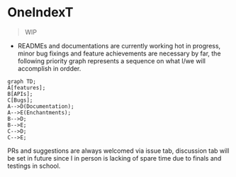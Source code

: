 # OneIndexT

> WIP
 - READMEs and documentations are currently working hot in progress, minor bug fixings and feature achievements are necessary by far, the following priority graph represents a sequence on what I/we will accomplish in ordder.

```mermaid
graph TD;
A[features];
B[APIs];
C[Bugs];
A-->D(Documentation);
A-->E(Enchantments);
B-->D;
B-->E;
C-->D;
C-->E;
```

PRs and suggestions are always welcomed via issue tab, discussion tab will be set in future since I in person is lacking of spare time due to finals and testings in school.